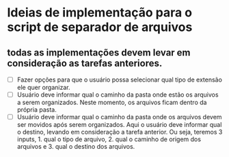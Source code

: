 # Ideias de implementação para o script de separador de arquivos

## todas as implementações devem levar em consideração as tarefas anteriores.

- [ ] Fazer opções para que o usuário possa selecionar qual tipo de extensão ele quer organizar.
- [ ] Usuário deve informar qual o caminho da pasta onde estão os arquivos a serem organizados.
        Neste momento, os arquivos ficam dentro da própria pasta.
- [ ] Usuário deve informar qual o caminho da pasta onde os arquivos devem ser movidos após serem organizados.
        Aqui o usuário deve informar qual o destino, levando em consideração a tarefa anterior. Ou seja, teremos 3 inputs, 1. qual o tipo de arquivo, 2. qual o caminho de origem dos arquivos e 3. qual o destino dos arquivos.

